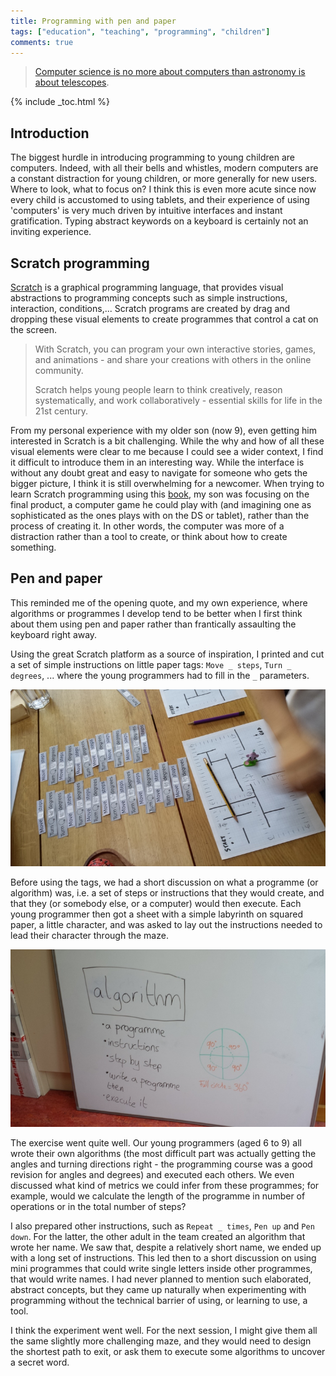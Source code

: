 ```yaml
---
title: Programming with pen and paper
tags: ["education", "teaching", "programming", "children"]
comments: true
---
```


> [Computer science is no more about computers than astronomy is about telescopes](https://en.wikiquote.org/wiki/Computer_science).

<!--more-->

{% include _toc.html %}

## Introduction


The biggest hurdle in introducing programming to young children are
computers. Indeed, with all their bells and whistles, modern computers
are a constant distraction for young children, or more generally for
new users. Where to look, what to focus on? I think this is even more
acute since now every child is accustomed to using tablets, and their
experience of using 'computers' is very much driven by intuitive
interfaces and instant gratification. Typing abstract keywords on a
keyboard is certainly not an inviting experience.

## Scratch programming

[Scratch](https://scratch.mit.edu/) is a graphical programming
language, that provides visual abstractions to programming concepts
such as simple instructions, interaction, conditions,... Scratch
programs are created by drag and dropping these visual elements to
create programmes that control a cat on the screen.

> With Scratch, you can program your own interactive stories, games,
> and animations - and share your creations with others in the online
> community.
>
> Scratch helps young people learn to think creatively, reason
> systematically, and work collaboratively - essential skills for life
> in the 21st century.

From my personal experience with my older son (now 9), even getting
him interested in Scratch is a bit challenging. While the why and how
of all these visual elements were clear to me because I could see a
wider context, I find it difficult to introduce them in an interesting
way. While the interface is without any doubt great and easy to
navigate for someone who gets the bigger picture, I think it is still
overwhelming for a newcomer. When trying to learn Scratch programming
using this [book](https://www.nostarch.com/scratch), my son was focusing
on the final product, a computer game he could play with (and
imagining one as sophisticated as the ones plays with on the DS or tablet),
rather than the process of creating it. In other words, the computer
was more of a distraction rather than a tool to create, or think about
how to create something.

## Pen and paper

This reminded me of the opening quote, and my own experience, where
algorithms or programmes I develop tend to be better when I first
think about them using pen and paper rather than frantically
assaulting the keyboard right away.

Using the great Scratch platform as a source of inspiration, I printed
and cut a set of simple instructions on little paper tags: `Move _
steps`, `Turn _ degrees`, ... where the young programmers had to fill
in the `_` parameters.

![Pen and paper programming algorithm](/images/pen-paper-algo.jpg)

Before using the tags, we had a short discussion on what a programme
(or algorithm) was, i.e. a set of steps or instructions that they
would create, and that they (or somebody else, or a computer) would
then execute. Each young programmer then got a sheet with a simple
labyrinth on squared paper, a little character, and was asked to lay
out the instructions needed to lead their character through the maze.

![Pen and paper programming intro](/images/pen-paper-intro.jpg)

The exercise went quite well. Our young programmers (aged 6 to 9) all
wrote their own algorithms (the most difficult part was actually
getting the angles and turning directions right - the programming
course was a good revision for angles and degrees) and executed each
others. We even discussed what kind of metrics we could infer from
these programmes; for example, would we calculate the length of the
programme in number of operations or in the total number of steps?

I also prepared other instructions, such as `Repeat _ times`, `Pen up`
and `Pen down`. For the latter, the other adult in the team created an
algorithm that wrote her name. We saw that, despite a relatively short
name, we ended up with a long set of instructions. This led then to a
short discussion on using mini programmes that could write single
letters inside other programmes, that would write names. I had never
planned to mention such elaborated, abstract concepts, but they came
up naturally when experimenting with programming without the technical
barrier of using, or learning to use, a tool.

I think the experiment went well. For the next session, I might give
them all the same slightly more challenging maze, and they would need
to design the shortest path to exit, or ask them to execute some
algorithms to uncover a secret word.

